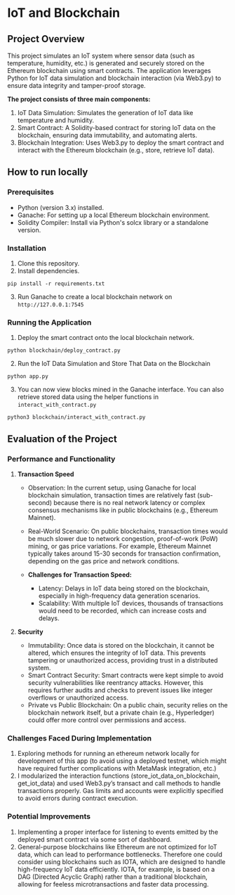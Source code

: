 # IoT and Blockchain

## Project Overview
This project simulates an IoT system where sensor data (such as temperature, humidity, etc.) is generated and securely stored on the Ethereum blockchain using smart contracts. The application leverages Python for IoT data simulation and blockchain interaction (via Web3.py) to ensure data integrity and tamper-proof storage.

**The project consists of three main components:**

1. IoT Data Simulation: Simulates the generation of IoT data like temperature and humidity.
2. Smart Contract: A Solidity-based contract for storing IoT data on the blockchain, ensuring data immutability, and automating alerts.
3. Blockchain Integration: Uses Web3.py to deploy the smart contract and interact with the Ethereum blockchain (e.g., store, retrieve IoT data).

## How to run locally

### Prerequisites
- Python (version 3.x) installed.
- Ganache: For setting up a local Ethereum blockchain environment.
- Solidity Compiler: Install via Python's solcx library or a standalone version.

### Installation
1. Clone this repository.
2. Install dependencies.
```
pip install -r requirements.txt
```
3. Run Ganache to create a local blockchain network on `http://127.0.0.1:7545`

### Running the Application
1. Deploy the smart contract onto the local blockchain network.
```
python blockchain/deploy_contract.py
```
2. Run the IoT Data Simulation and Store That Data on the Blockchain
```
python app.py
```
3. You can now view blocks mined in the Ganache interface. You can also retrieve stored data using the helper functions in `interact_with_contract.py`
```
python3 blockchain/interact_with_contract.py
```

## Evaluation of the Project

### Performance and Functionality

1. **Transaction Speed**

   - Observation: In the current setup, using Ganache for local blockchain simulation, transaction times are relatively fast (sub-second) because there is no real network latency or complex consensus mechanisms like in public blockchains (e.g., Ethereum Mainnet).

   - Real-World Scenario: On public blockchains, transaction times would be much slower due to network congestion, proof-of-work (PoW) mining, or gas price variations. For example, Ethereum Mainnet typically takes around 15-30 seconds for transaction confirmation, depending on the gas price and network conditions.

   - **Challenges for Transaction Speed:**

     - Latency: Delays in IoT data being stored on the blockchain, especially in high-frequency data generation scenarios.
     - Scalability: With multiple IoT devices, thousands of transactions would need to be recorded, which can increase costs and delays.

2. **Security**

   - Immutability: Once data is stored on the blockchain, it cannot be altered, which ensures the integrity of IoT data. This prevents tampering or unauthorized access, providing trust in a distributed system.
   - Smart Contract Security: Smart contracts were kept simple to avoid security vulnerabilities like reentrancy attacks. However, this requires further audits and checks to prevent issues like integer overflows or unauthorized access.
   - Private vs Public Blockchain: On a public chain, security relies on the blockchain network itself, but a private chain (e.g., Hyperledger) could offer more control over permissions and access.

### Challenges Faced During Implementation

1. Exploring methods for running an ethereum network locally for development of this app (to avoid using a deployed testnet, which might have required further complications with MetaMask integration, etc.)
2. I modularized the interaction functions (store_iot_data_on_blockchain, get_iot_data) and used Web3.py’s transact and call methods to handle transactions properly. Gas limits and accounts were explicitly specified to avoid errors during contract execution.

### Potential Improvements

1. Implementing a proper interface for listening to events emitted by the deployed smart contract via some sort of dashboard.
2. General-purpose blockchains like Ethereum are not optimized for IoT data, which can lead to performance bottlenecks. Therefore one could consider using blockchains such as IOTA, which are designed to handle high-frequency IoT data efficiently. IOTA, for example, is based on a DAG (Directed Acyclic Graph) rather than a traditional blockchain, allowing for feeless microtransactions and faster data processing.
